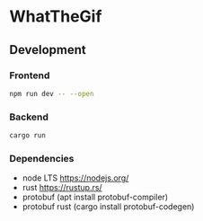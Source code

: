 # WhatTheGif

## Development

### Frontend
``` bash
npm run dev -- --open
```

### Backend
``` bash
cargo run
```

### Dependencies
- node LTS https://nodejs.org/
- rust https://rustup.rs/
- protobuf (apt install protobuf-compiler)
- protobuf rust (cargo install protobuf-codegen)
